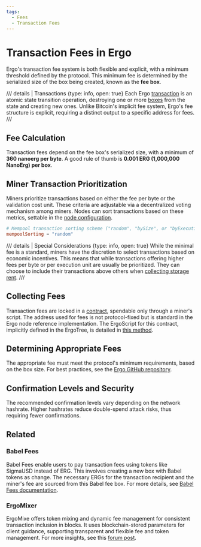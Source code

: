 ```yaml
---
tags:
  - Fees
  - Transaction Fees
---
```


# Transaction Fees in Ergo

Ergo's transaction fee system is both flexible and explicit, with a minimum threshold defined by the protocol. This minimum fee is determined by the serialized size of the box being created, known as the **fee box**.

/// details | Transactions
    {type: info, open: true}
Each Ergo [transaction](transaction.md) is an atomic state transition operation, destroying one or more [boxes](format.md) from the state and creating new ones. Unlike Bitcoin's implicit fee system, Ergo's fee structure is explicit, requiring a distinct output to a specific address for fees.
///

## Fee Calculation

Transaction fees depend on the fee box's serialized size, with a minimum of **360 nanoerg per byte**. A good rule of thumb is **0.001 ERG (1,000,000 NanoErg) per box**.

## Miner Transaction Prioritization

Miners prioritize transactions based on either the fee per byte or the validation cost unit. These criteria are adjustable via a decentralized voting mechanism among miners. Nodes can sort transactions based on these metrics, settable in the [node configuration](conf-node.md#mempool).

```conf
# Mempool transaction sorting scheme ("random", "bySize", or "byExecutionCost")
mempoolSorting = "random"
```

/// details | Special Considerations
    {type: info, open: true}
While the minimal fee is a standard, miners have the discretion to select transactions based on economic incentives. This means that while transactions offering higher fees per byte or per execution unit are usually be prioritized. They can choose to include their transactions above others when [collecting storage rent](rent-fees.md).
///

## Collecting Fees

Transaction fees are locked in a [contract](https://ergexplorer.com/addresses#2iHkR7CWvD1R4j1yZg5bkeDRQavjAaVPeTDFGGLZduHyfWMuYpmhHocX8GJoaieTx78FntzJbCBVL6rf96ocJoZdmWBL2fci7NqWgAirppPQmZ7fN9V6z13Ay6brPriBKYqLp1bT2Fk4FkFLCfdPpe), spendable only through a miner's script. The address used for fees is not protocol-fixed but is standard in the Ergo node reference implementation. The ErgoScript for this contract, implicitly defined in the ErgoTree, is detailed in [this method](https://github.com/ScorexFoundation/sigmastate-interpreter/blob/f85f03cc8f063ae7f68d559371733c2b6bbc929a/sigmastate/src/main/scala/org/ergoplatform/ErgoScriptPredef.scala#L72).

## Determining Appropriate Fees

The appropriate fee must meet the protocol's minimum requirements, based on the box size. For best practices, see the [Ergo GitHub repository](https://github.com/ergoplatform/ergo/blob/e784a70b8fabf7ae41f2ac9aa593a647f488100c/src/main/scala/org/ergoplatform/modifiers/mempool/ErgoTransaction.scala#L163).

## Confirmation Levels and Security

The recommended confirmation levels vary depending on the network hashrate. Higher hashrates reduce double-spend attack risks, thus requiring fewer confirmations.

## Related

### Babel Fees

Babel Fees enable users to pay transaction fees using tokens like SigmaUSD instead of ERG. This involves creating a new box with Babel tokens as change. The necessary ERGs for the transaction recipient and the miner's fee are sourced from this Babel fee box. For more details, see [Babel Fees documentation](babel-fees.md).

### ErgoMixer

ErgoMixe offers token mixing and dynamic fee management for consistent transaction inclusion in blocks. It uses blockchain-stored parameters for client guidance, supporting transparent and flexible fee and token management. For more insights, see this [forum post](https://www.ergoforum.org/t/ergomixer-zerojoin-mixer-for-erg-and-tokens/318/10?u=anon2020s).
